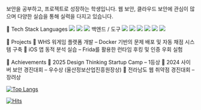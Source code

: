 보안을 공부하고, 프로젝트로 성장하는 학생입니다.
웹 보안, 클라우드 보안에 관심이 많으며 다양한 실습을 통해 실력을 다지고 있습니다.

🔧 Tech Stack
Languages
<img src="https://img.shields.io/badge/Python-3776AB?style=flat-square&logo=Python&logoColor=white"/> <img src="https://img.shields.io/badge/Java-007396?style=flat-square&logo=Java&logoColor=white"/> <img src="https://img.shields.io/badge/JavaScript-F7DF1E?style=flat-square&logo=javascript&logoColor=black"/>
백엔드 / 도구
<img src="https://img.shields.io/badge/Spring-6DB33F?style=flat-square&logo=Spring&logoColor=white"/> <img src="https://img.shields.io/badge/MySQL-4479A1?style=flat-square&logo=MySQL&logoColor=white"/> <img src="https://img.shields.io/badge/Docker-2496ED?style=flat-square&logo=Docker&logoColor=white"/> <img src="https://img.shields.io/badge/Git-F05032?style=flat-square&logo=Git&logoColor=white"/> <img src="https://img.shields.io/badge/Frida-000000?style=flat-square&logoColor=white"/> <img src="https://img.shields.io/badge/Notion-000000?style=flat-square&logo=Notion&logoColor=white"/>

📌 Projects
🔐 WHS 워게임 플랫폼 개발 – Docker 기반의 문제 배포 및 자동 채점 시스템 구축
📱 iOS 앱 동적 분석 실습 – Frida를 활용한 런타임 후킹 및 인증 우회 실험

🏅 Achievements
🥇 2025 Design Thinking Startup Camp – 1등상
🥈 2024 사이버 보안 경진대회 – 우수상 (울산정보산업진흥원장상)
🥉 전라남도 웹 취약점 경진대회 – 장려상

[![Top Langs](https://github-readme-stats.vercel.app/api/top-langs/?username=coffeepoter)](https://github.com/anuraghazra/github-readme-stats)

[![Hits](https://hits.seeyoufarm.com/api/count/incr/badge.svg?url=https%3A%2F%2Fgithub.com%2Fcoffeepoter&count_bg=%2379C83D&title_bg=%23555555&icon=&icon_color=%23E7E7E7&title=hits&edge_flat=false)](https://hits.seeyoufarm.com)
